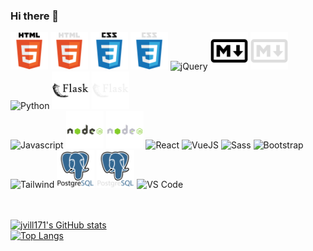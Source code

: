 ### Hi there 👋

<!--
**jvill171/jvill171** is a ✨ _special_ ✨ repository because its `README.md` (this file) appears on your GitHub profile.

Here are some ideas to get you started:

- 🔭 I’m currently working on ...
- 🌱 I’m currently learning ...
- 👯 I’m looking to collaborate on ...
- 🤔 I’m looking for help with ...
- 💬 Ask me about ...
- 📫 How to reach me: ...
- 😄 Pronouns: ...
- ⚡ Fun fact: ...
-->


<div id="devicons">
    <div>
        <!-- HTML5 -->
        <img src="./assets/LightMode/html5.svg#gh-light-mode-only" height="60px" alt="HTML5" title="HTML5">
        <img src="./assets/DarkMode/html5.svg#gh-dark-mode-only" height="60px" alt="HTML5" title="HTML5">
        <!-- CSS3 -->
        <img src="./assets/LightMode/css3.svg#gh-light-mode-only" height="60px" alt="CSS3" title="CSS3">
        <img src="./assets/DarkMode/css3.svg#gh-dark-mode-only" height="60px" alt="CSS3" title="CSS3">
        <!-- jQuery -->
        <img src="https://cdn.jsdelivr.net/gh/devicons/devicon/icons/jquery/jquery-plain-wordmark.svg" height="60px" alt="jQuery" title="jQuery"/>
        <!-- Markdown -->
        <img src="./assets/LightMode/markdown.svg#gh-light-mode-only" height="60px" alt="Markdown" title="Markdown">
        <img src="./assets/DarkMode/markdown.svg#gh-dark-mode-only" height="60px" alt="Markdown" title="Markdown">
        <!-- Python -->
        <img src="https://cdn.jsdelivr.net/gh/devicons/devicon/icons/python/python-original-wordmark.svg" height="60px" alt="Python" title="Python"/>
        <!-- Flask -->
        <img src="./assets/LightMode/flask.svg#gh-light-mode-only" height="60px" alt="Flask" title="Flask"/>
        <img src="./assets/DarkMode/flask.svg#gh-dark-mode-only" height="60px" alt="Flask" title="Flask"/>
    </div>
    <div>
        <!-- Javascript -->
        <img src="https://cdn.jsdelivr.net/gh/devicons/devicon/icons/javascript/javascript-original.svg" height="60px" alt="Javascript" title="Javascript"/>
        <!-- NodeJS -->
        <img src="./assets/LightMode/nodejs.svg#gh-light-mode-only" height="60px" alt="NodeJS" title="NodeJS"/>
        <img src="./assets/DarkMode/nodejs.svg#gh-dark-mode-only" height="60px" alt="NodeJS" title="NodeJS"/>
        <!-- React -->
        <img src="https://cdn.jsdelivr.net/gh/devicons/devicon/icons/react/react-original-wordmark.svg" height="60px" alt="React" title="React"/>
        <!-- VueJS -->
        <img src="https://cdn.jsdelivr.net/gh/devicons/devicon/icons/vuejs/vuejs-original-wordmark.svg" height="60px" alt="VueJS" title="VueJS"/>
        <!-- Sass -->
        <img src="https://cdn.jsdelivr.net/gh/devicons/devicon/icons/sass/sass-original.svg" height="60px" alt="Sass" title="Sass"/>
        <!-- Bootstrap -->
        <img src="https://cdn.jsdelivr.net/gh/devicons/devicon/icons/bootstrap/bootstrap-plain-wordmark.svg" height="60px" alt="Bootstrap" title="Bootstrap"/>
    </div>
    <div>
        <!-- Tailwind -->
        <img src="https://cdn.jsdelivr.net/gh/devicons/devicon/icons/tailwindcss/tailwindcss-plain.svg" height="60px" alt="Tailwind" title="Tailwind"/>
        <!-- PostgreSQL -->
        <img src="./assets/LightMode/postgresql.svg#gh-light-mode-only" height="60px" alt="PostgreSQL" title="PostgreSQL"/>
        <img src="./assets/DarkMode/postgresql.svg#gh-dark-mode-only" height="60px" alt="PostgreSQL" title="PostgreSQL"/>
        <!-- VS Code -->
        <img src="https://cdn.jsdelivr.net/gh/devicons/devicon/icons/vscode/vscode-original.svg" height="60px" alt="VS Code" title="VS Code"/>
    </div>
</div>

<br/>
<br/>

[![jvill171's GitHub stats](https://github-readme-stats.vercel.app/api?username=jvill171&hide=contribs,prs&show_icons=true&icon_color=3254E0&rank_icon=percentile&bg_color=50,ac6ff6,e5e0fb,e0dffb,3254e0&title_color=2F2F84&ring_color=3254E0)](https://github.com/anuraghazra/github-readme-stats)  
[![Top Langs](https://github-readme-stats.vercel.app/api/top-langs/?username=jvill171&layout=donut-vertical&custom_title=jvill171%27s%20Most%20Used%20Languages&bg_color=45,e5e0fb,e0dffb,8498ec&title_color=2F2F84)](https://github.com/anuraghazra/github-readme-stats)

<!-- GH Dark Mode backgrounds:
        background-color: rgb(34, 39, 46);
        background-color: rgb(13, 17, 23);
        
    Leaving this here to reference background colors with SVGs if I add more later-->